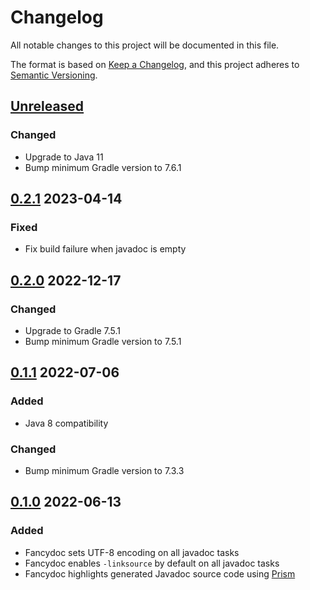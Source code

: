 # Changelog

All notable changes to this project will be documented in this file.

The format is based on [Keep a Changelog](https://keepachangelog.com/en/1.0.0/),
and this project adheres to [Semantic Versioning](https://semver.org/spec/v2.0.0.html).

## [Unreleased]

### Changed

- Upgrade to Java 11
- Bump minimum Gradle version to 7.6.1

## [0.2.1] 2023-04-14

### Fixed

- Fix build failure when javadoc is empty

## [0.2.0] 2022-12-17

### Changed

- Upgrade to Gradle 7.5.1
- Bump minimum Gradle version to 7.5.1

## [0.1.1] 2022-07-06

### Added

- Java 8 compatibility

### Changed

- Bump minimum Gradle version to 7.3.3

## [0.1.0] 2022-06-13

### Added

- Fancydoc sets UTF-8 encoding on all javadoc tasks
- Fancydoc enables `-linksource` by default on all javadoc tasks
- Fancydoc highlights generated Javadoc source code using [Prism](https://prismjs.com)

[Unreleased]: https://github.com/LajosCseppento/fancydoc/compare/v0.2.1...HEAD

[0.2.1]: https://github.com/LajosCseppento/fancydoc/releases/tag/v0.2.1

[0.2.0]: https://github.com/LajosCseppento/fancydoc/releases/tag/v0.2.0

[0.1.1]: https://github.com/LajosCseppento/fancydoc/releases/tag/v0.1.1

[0.1.0]: https://github.com/LajosCseppento/fancydoc/releases/tag/v0.1.0
